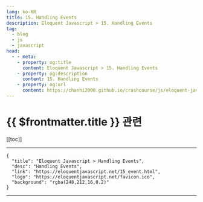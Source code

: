 ```yaml
---
lang: ko-KR
title: 15. Handling Events
description: Eloquent Javascript > 15. Handling Events
tag: 
  - blog
  - js
  - javascript
head:
  - - meta:
    - property: og:title
      content: Eloquent Javascript > 15. Handling Events
    - property: og:description
      content: 15. Handling Events
    - property: og:url
      content: https://chanhi2000.github.io/crashcourse/js/eloquent-javascript/15.html
---
```


# {{ $frontmatter.title }} 관련

[[toc]]

---

```component VPCard
{
  "title": "Eloquent Javascript > Handling Events",
  "desc": "Handling Events",
  "link": "https://eloquentjavascript.net/15_event.html",
  "logo": "https://eloquentjavascript.net/favicon.ico",
  "background": "rgba(248,212,16,0.2)"
}
```

---
